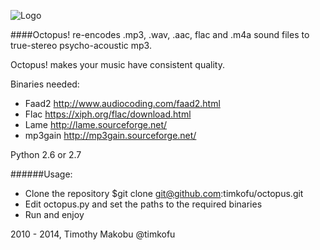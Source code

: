 ![Logo](https://code.google.com/p/tims-octopus/logo?cct=1260817422) 

####Octopus! re-encodes .mp3, .wav, .aac, flac and .m4a sound files to true-stereo psycho-acoustic mp3.

Octopus! makes your music have consistent quality.

Binaries needed:
- Faad2 http://www.audiocoding.com/faad2.html
- Flac https://xiph.org/flac/download.html
- Lame http://lame.sourceforge.net/
- mp3gain http://mp3gain.sourceforge.net/

Python 2.6 or 2.7

######Usage:
- Clone the repository $git clone git@github.com:timkofu/octopus.git
- Edit octopus.py and set the paths to the required binaries
- Run and enjoy


2010 - 2014, Timothy Makobu @timkofu
